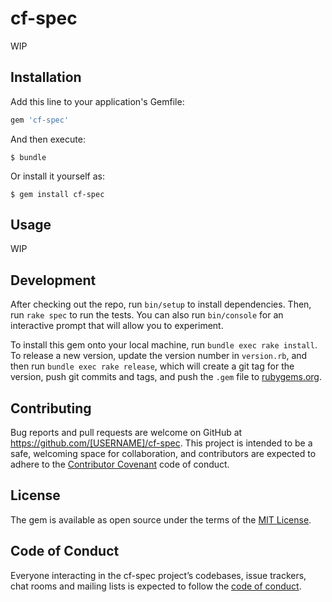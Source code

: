 # cf-spec

WIP

## Installation

Add this line to your application's Gemfile:

```ruby
gem 'cf-spec'
```

And then execute:

    $ bundle

Or install it yourself as:

    $ gem install cf-spec

## Usage

WIP

## Development

After checking out the repo, run `bin/setup` to install dependencies. Then, run `rake spec` to run the tests. You can also run `bin/console` for an interactive prompt that will allow you to experiment.

To install this gem onto your local machine, run `bundle exec rake install`. To release a new version, update the version number in `version.rb`, and then run `bundle exec rake release`, which will create a git tag for the version, push git commits and tags, and push the `.gem` file to [rubygems.org](https://rubygems.org).

## Contributing

Bug reports and pull requests are welcome on GitHub at https://github.com/[USERNAME]/cf-spec. This project is intended to be a safe, welcoming space for collaboration, and contributors are expected to adhere to the [Contributor Covenant](http://contributor-covenant.org) code of conduct.

## License

The gem is available as open source under the terms of the [MIT License](http://opensource.org/licenses/MIT).

## Code of Conduct

Everyone interacting in the cf-spec project’s codebases, issue trackers, chat rooms and mailing lists is expected to follow the [code of conduct](https://github.com/[USERNAME]/cf-spec/blob/master/CODE_OF_CONDUCT.md).
